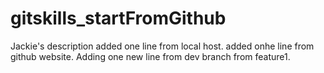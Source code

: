 # gitskills_startFromGithub
Jackie's description
added one line from local host.
added onhe line from github website.
Adding one new line from dev branch from feature1.
